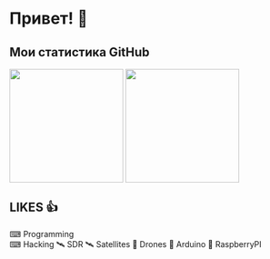 # Привет! 👋

## Мои статистика GitHub
<img height=200 align="center" src="https://github-readme-stats.vercel.app/api?username=iwizard7" /> <img height=200 align="center" src="https://github-readme-stats.vercel.app/api/top-langs?username=iwizard7&layout=compact&langs_count=8&card_width=320" />

## LIKES 👍
⌨ Programming <br>
⌨ Hacking
🛰 SDR
🛰 Satellites
🚁 Drones
💾 Arduino
💾 RaspberryPI
